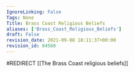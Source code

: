 ```yaml
---
IgnoreLinking: False
Tags: None
Title: Brass Coast Religious Beliefs
aliases: ['Brass_Coast_Religious_Beliefs']
draft: False
revision_date: 2021-09-08 18:11:37+00:00
revision_id: 84560
---
```


#REDIRECT [[The Brass Coast religious beliefs]]